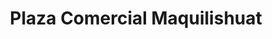 ---
title: "Plaza Comercial Maquilishuat"
url: /san-salvador/plaza-comercial-maquilishuat/
shop: Einkaufszentrum
---
